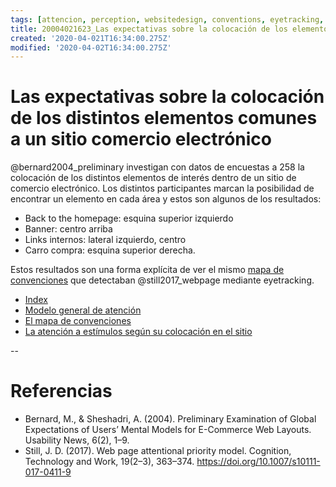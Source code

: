 ```yaml
---
tags: [attencion, perception, websitedesign, conventions, eyetracking, Notebooks/attention, Notebooks/perception]
title: 20004021623_Las expectativas sobre la colocación de los elementos en un sitio de comercio electronico
created: '2020-04-021T16:34:00.275Z'
modified: '2020-04-02T16:34:00.275Z'
---
```


# Las expectativas sobre la colocación de los distintos elementos comunes a un sitio comercio electrónico

@bernard2004_preliminary investigan con datos de encuestas a 258 la colocación de los distintos elementos de interés dentro de un sitio de comercio electrónico. Los distintos participantes marcan la posibilidad de encontrar un elemento en cada área y estos son algunos de los resultados:

- Back to the homepage: esquina superior izquierdo
- Banner: centro arriba 
- Links internos: lateral izquierdo, centro
- Carro compra: esquina superior derecha.

Estos resultados son una forma explícita de ver el mismo [mapa de convenciones](2003310840_saliencia_convencion_atencion_sitio.md) que detectaban @still2017_webpage mediante eyetracking.


- [Index](_2003101705_index.md)
- [Modelo general de atención](2003161131_unificacion_percepcion_ecologia_construccion.md)
- [El mapa de convenciones](2003310840_saliencia_convencion_atencion_sitio.md)
- [La atención a estímulos según su colocación en el sitio](2003260716_estimulosproximosysimilares_atencion.md)

--

# Referencias

- Bernard, M., & Sheshadri, A. (2004). Preliminary Examination of Global Expectations of Users’ Mental Models for E-Commerce Web Layouts. Usability News, 6(2), 1–9.
- Still, J. D. (2017). Web page attentional priority model. Cognition, Technology and Work, 19(2–3), 363–374. https://doi.org/10.1007/s10111-017-0411-9